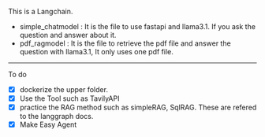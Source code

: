 This is a Langchain.

- simple_chatmodel : It is the file to use fastapi and llama3.1. If you ask the question and answer about it. 
- pdf_ragmodel : It is the file to retrieve the pdf file and answer the question with llama3.1, It only uses one pdf file.

----------------------------------------------------------------------------------------------------------------------------


To do 

- [x] dockerize the upper folder.
- [x] Use the Tool such as TavilyAPI
- [x] practice the RAG method such as simpleRAG, SqlRAG. These are refered to the langgraph docs.
- [x] Make Easy Agent 
